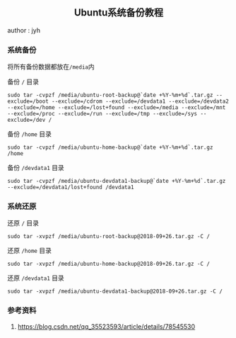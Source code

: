 ## <center>**Ubuntu系统备份教程**</center>
author : jyh
### **系统备份**

将所有备份数据都放在`/media`内

备份 `/` 目录
```shell
sudo tar -cvpzf /media/ubuntu-root-backup@`date +%Y-%m+%d`.tar.gz --exclude=/boot --exclude=/cdrom --exclude=/devdata1 --exclude=/devdata2 --exclude=/home --exclude=/lost+found --exclude=/media --exclude=/mnt --exclude=/proc --exclude=/run --exclude=/tmp --exclude=/sys --exclude=/dev /
```

备份 `/home` 目录
```shell
sudo tar -cvpzf /media/ubuntu-home-backup@`date +%Y-%m+%d`.tar.gz /home
```

备份 `/devdata1` 目录
```shell
sudo tar -cvpzf /media/ubuntu-devdata1-backup@`date +%Y-%m+%d`.tar.gz --exclude=/devdata1/lost+found /devdata1
```

### **系统还原**

还原 `/` 目录
```shell
sudo tar -xvpzf /media/ubuntu-root-backup@2018-09+26.tar.gz -C /
```

还原 `/home` 目录
```shell
sudo tar -xvpzf /media/ubuntu-home-backup@2018-09+26.tar.gz -C /
```

还原 `/devdata1` 目录
```shell
sudo tar -xvpzf /media/ubuntu-devdata1-backup@2018-09+26.tar.gz -C /
```

### **参考资料**
1. https://blog.csdn.net/qq_35523593/article/details/78545530